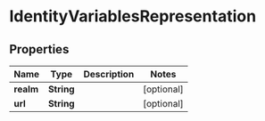 # IdentityVariablesRepresentation

## Properties
Name | Type | Description | Notes
------------ | ------------- | ------------- | -------------
**realm** | **String** |  |  [optional]
**url** | **String** |  |  [optional]
